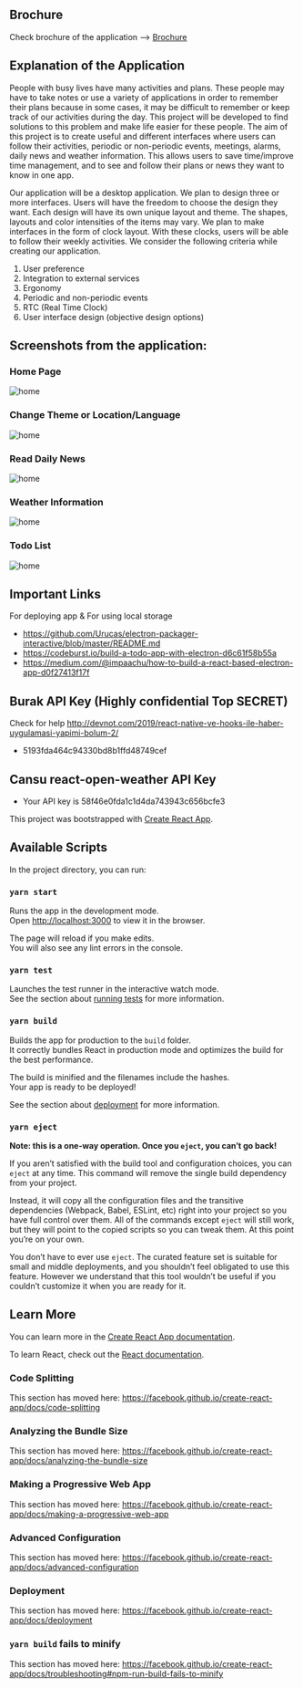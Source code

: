 ## Brochure
Check brochure of the application -->  [Brochure](Brochure%20of%20the%20Application/README.md)

## Explanation of the Application
People with busy lives have many activities and plans. These people may have to take notes or use a variety of applications in order to remember their plans because in some cases, it may be difficult to remember or keep track of our activities during the day. This project will be developed to find solutions to this problem and make life easier for these people. The aim of this project is to create useful and different interfaces where users can follow their activities, periodic or non-periodic events, meetings, alarms, daily news and weather information. This allows users to save time/improve time management, and to see and follow their plans or news they want to know in one app.

Our application will be a desktop application. We plan to design three or more interfaces. Users will have the freedom to choose the design they want. Each design will have its own unique layout and theme. The shapes, layouts and color intensities of the items may vary. We plan to make interfaces in the form of clock layout. With these clocks, users will be able to follow their weekly activities. We consider the following criteria while creating our application.

1) User preference
2) Integration to external services
3) Ergonomy
4) Periodic and non-periodic events
5) RTC (Real Time Clock)
6) User interface design (objective design options)

## Screenshots from the application:
### Home Page
![home](Screenshots/home.png)

### Change Theme or Location/Language
![home](Screenshots/themeandlocation.png)

### Read Daily News
![home](Screenshots/news.png)

### Weather Information
![home](Screenshots/weather.png)

### Todo List
![home](Screenshots/todo.png)

## Important Links
For deploying app & For using local storage
* https://github.com/Urucas/electron-packager-interactive/blob/master/README.md
* https://codeburst.io/build-a-todo-app-with-electron-d6c61f58b55a
* https://medium.com/@impaachu/how-to-build-a-react-based-electron-app-d0f27413f17f

## Burak API Key (Highly confidential Top SECRET) 
Check for help http://devnot.com/2019/react-native-ve-hooks-ile-haber-uygulamasi-yapimi-bolum-2/
 * 5193fda464c94330bd8b1ffd48749cef

## Cansu react-open-weather API Key
- Your API key is 58f46e0fda1c1d4da743943c656bcfe3

This project was bootstrapped with [Create React App](https://github.com/facebook/create-react-app).

## Available Scripts

In the project directory, you can run:

### `yarn start`

Runs the app in the development mode.<br />
Open [http://localhost:3000](http://localhost:3000) to view it in the browser.

The page will reload if you make edits.<br />
You will also see any lint errors in the console.

### `yarn test`

Launches the test runner in the interactive watch mode.<br />
See the section about [running tests](https://facebook.github.io/create-react-app/docs/running-tests) for more information.

### `yarn build`

Builds the app for production to the `build` folder.<br />
It correctly bundles React in production mode and optimizes the build for the best performance.

The build is minified and the filenames include the hashes.<br />
Your app is ready to be deployed!

See the section about [deployment](https://facebook.github.io/create-react-app/docs/deployment) for more information.

### `yarn eject`

**Note: this is a one-way operation. Once you `eject`, you can’t go back!**

If you aren’t satisfied with the build tool and configuration choices, you can `eject` at any time. This command will remove the single build dependency from your project.

Instead, it will copy all the configuration files and the transitive dependencies (Webpack, Babel, ESLint, etc) right into your project so you have full control over them. All of the commands except `eject` will still work, but they will point to the copied scripts so you can tweak them. At this point you’re on your own.

You don’t have to ever use `eject`. The curated feature set is suitable for small and middle deployments, and you shouldn’t feel obligated to use this feature. However we understand that this tool wouldn’t be useful if you couldn’t customize it when you are ready for it.

## Learn More

You can learn more in the [Create React App documentation](https://facebook.github.io/create-react-app/docs/getting-started).

To learn React, check out the [React documentation](https://reactjs.org/).

### Code Splitting

This section has moved here: https://facebook.github.io/create-react-app/docs/code-splitting

### Analyzing the Bundle Size

This section has moved here: https://facebook.github.io/create-react-app/docs/analyzing-the-bundle-size

### Making a Progressive Web App

This section has moved here: https://facebook.github.io/create-react-app/docs/making-a-progressive-web-app

### Advanced Configuration

This section has moved here: https://facebook.github.io/create-react-app/docs/advanced-configuration

### Deployment

This section has moved here: https://facebook.github.io/create-react-app/docs/deployment

### `yarn build` fails to minify

This section has moved here: https://facebook.github.io/create-react-app/docs/troubleshooting#npm-run-build-fails-to-minify
